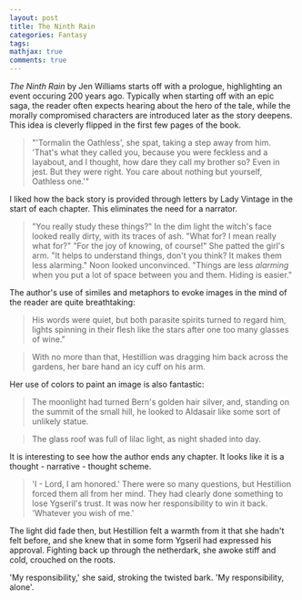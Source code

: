 ```yaml
---
layout: post
title: The Ninth Rain 
categories: Fantasy
tags:
mathjax: true
comments: true
---
```


*The Ninth Rain* by Jen Williams starts off with a prologue, highlighting an event occuring 200 years ago. Typically when starting off with an epic saga, the reader often expects hearing about the hero of the tale, while the morally compromised characters are introduced later as the story deepens. This idea is cleverly flipped in the first few pages of the book.

>"'Tormalin the Oathless', she spat, taking a step away from him. 'That's what they called you, because you were feckless and a layabout, and I thought, how dare they call my brother so? Even in jest. But they were right. You care about nothing but yourself, Oathless one.'"


I liked how the back story is provided through letters by Lady Vintage in the start of each chapter. This eliminates the need for a narrator.

> "You really study these things?" In the dim light the witch's face looked really dirty, with its traces of ash. "What for? I mean really what for?"
"For the joy of knowing, of course!" She patted the girl's arm. "It helps to understand things, don't you think? It makes them less alarming."
Noon looked unconvinced. "Things are less *alarming* when you put a lot of space between you and them. Hiding is easier."

The author's use of similes and metaphors to evoke images in the mind of the reader are quite breathtaking:

>His words were quiet, but both parasite spirits turned to regard him, lights spinning in their flesh like the stars after one too many glasses of wine."

>With no more than that, Hestillion was dragging him back across the gardens, her bare hand an icy cuff on his arm.

Her use of colors to paint an image is also fantastic:

> The moonlight had turned Bern's golden hair silver, and, standing on the summit of the small hill, he looked to Aldasair like some sort of unlikely statue.

> The glass roof was full of lilac light, as night shaded into day.

It is interesting to see how the author ends any chapter. It looks like it is a thought - narrative - thought scheme.

>'I - Lord, I am honored.' There were so many questions, but Hestillion forced them all from her mind. They had clearly done something to lose Ygseril's trust. It was now her responsibility to win it back. 'Whatever you wish of me.'
>
The light did fade then, but Hestillion felt a warmth from it that she hadn't felt before, and she knew that in some form Ygseril had expressed his approval. Fighting back up through the netherdark, she awoke stiff and cold, crouched on the roots.
>
'My responsibility,' she said, stroking the twisted bark. 'My responsibility, alone'.


 
